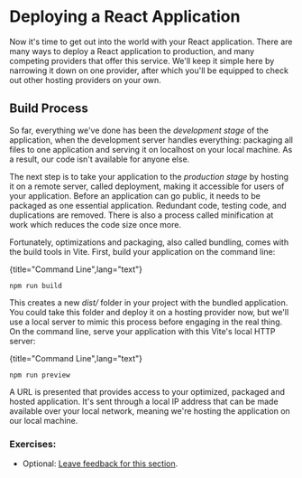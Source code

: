 # Deploying a React Application

Now it's time to get out into the world with your React application. There are many ways to deploy a React application to production, and many competing providers that offer this service. We'll keep it simple here by narrowing it down on one provider, after which you'll be equipped to check out other hosting providers on your own.

## Build Process

So far, everything we've done has been the *development stage* of the application, when the development server handles everything: packaging all files to one application and serving it on localhost on your local machine. As a result, our code isn't available for anyone else.

The next step is to take your application to the *production stage* by hosting it on a remote server, called deployment, making it accessible for users of your application. Before an application can go public, it needs to be packaged as one essential application. Redundant code, testing code, and duplications are removed. There is also a process called minification at work which reduces the code size once more.

Fortunately, optimizations and packaging, also called bundling, comes with the build tools in Vite. First, build your application on the command line:

{title="Command Line",lang="text"}
~~~~~~~
npm run build
~~~~~~~

This creates a new *dist/* folder in your project with the bundled application. You could take this folder and deploy it on a hosting provider now, but we'll use a local server to mimic this process before engaging in the real thing. On the command line, serve your application with this Vite's local HTTP server:

{title="Command Line",lang="text"}
~~~~~~~
npm run preview
~~~~~~~

A URL is presented that provides access to your optimized, packaged and hosted application. It's sent through a local IP address that can be made available over your local network, meaning we're hosting the application on our local machine.

### Exercises:

* Optional: [Leave feedback for this section](https://forms.gle/hFsut8q7eYsWfYL7A).